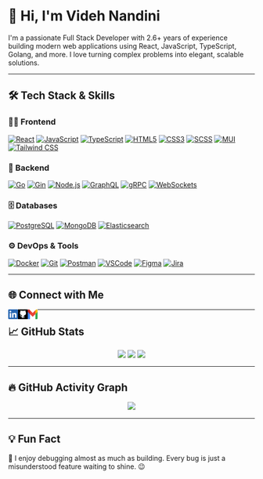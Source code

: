 # 👋 Hi, I'm Videh Nandini

I'm a passionate Full Stack Developer with 2.6+ years of experience building modern web applications using React, JavaScript, TypeScript, Golang, and more. I love turning complex problems into elegant, scalable solutions.

---

## 🛠️ Tech Stack & Skills

### 👩‍💻 Frontend

<p align="left">
  <a href="https://react.dev" target="_blank"><img src="https://img.shields.io/badge/React-20232A?style=flat&logo=react&logoColor=61DAFB" alt="React" /></a>
  <a href="https://developer.mozilla.org/en-US/docs/Web/JavaScript" target="_blank"><img src="https://img.shields.io/badge/JavaScript-F7DF1E?style=flat&logo=javascript&logoColor=black" alt="JavaScript" /></a>
  <a href="https://www.typescriptlang.org/" target="_blank"><img src="https://img.shields.io/badge/TypeScript-007ACC?style=flat&logo=typescript&logoColor=white" alt="TypeScript" /></a>
  <a href="https://developer.mozilla.org/en-US/docs/Web/HTML" target="_blank"><img src="https://img.shields.io/badge/HTML5-E34F26?style=flat&logo=html5&logoColor=white" alt="HTML5" /></a>
  <a href="https://developer.mozilla.org/en-US/docs/Web/CSS" target="_blank"><img src="https://img.shields.io/badge/CSS3-1572B6?style=flat&logo=css3&logoColor=white" alt="CSS3" /></a>
  <a href="https://sass-lang.com/" target="_blank"><img src="https://img.shields.io/badge/SCSS-CC6699?style=flat&logo=sass&logoColor=white" alt="SCSS" /></a>
  <a href="https://mui.com/" target="_blank"><img src="https://img.shields.io/badge/MUI-007FFF?style=flat&logo=mui&logoColor=white" alt="MUI" /></a>
  <a href="https://tailwindcss.com/" target="_blank"><img src="https://img.shields.io/badge/TailwindCSS-38B2AC?style=flat&logo=tailwind-css&logoColor=white" alt="Tailwind CSS" /></a>
</p>

### 🧠 Backend

<p align="left">
  <a href="https://go.dev/" target="_blank"><img src="https://img.shields.io/badge/Go-00ADD8?style=flat&logo=go&logoColor=white" alt="Go" /></a>
  <a href="https://gin-gonic.com/" target="_blank"><img src="https://img.shields.io/badge/Gin-00ADD8?style=flat&logo=go&logoColor=white" alt="Gin" /></a>
  <a href="https://nodejs.org/" target="_blank"><img src="https://img.shields.io/badge/Node.js-339933?style=flat&logo=nodedotjs&logoColor=white" alt="Node.js" /></a>
  <a href="https://graphql.org/" target="_blank"><img src="https://img.shields.io/badge/GraphQL-E10098?style=flat&logo=graphql&logoColor=white" alt="GraphQL" /></a>
  <a href="https://grpc.io/" target="_blank"><img src="https://img.shields.io/badge/gRPC-0080FF?style=flat&logo=grpc&logoColor=white" alt="gRPC" /></a>
  <a href="https://developer.mozilla.org/en-US/docs/Web/API/WebSockets_API" target="_blank"><img src="https://img.shields.io/badge/WebSockets-35495E?style=flat&logo=websocket&logoColor=white" alt="WebSockets" /></a>
</p>

### 🗄️ Databases

<p align="left">
  <a href="https://www.postgresql.org/" target="_blank"><img src="https://img.shields.io/badge/PostgreSQL-4169E1?style=flat&logo=postgresql&logoColor=white" alt="PostgreSQL" /></a>
  <a href="https://www.mongodb.com/" target="_blank"><img src="https://img.shields.io/badge/MongoDB-47A248?style=flat&logo=mongodb&logoColor=white" alt="MongoDB" /></a>
  <a href="https://www.elastic.co/elasticsearch/" target="_blank"><img src="https://img.shields.io/badge/Elasticsearch-005571?style=flat&logo=elasticsearch&logoColor=white" alt="Elasticsearch" /></a>
</p>

### ⚙️ DevOps & Tools

<p align="left">
  <a href="https://www.docker.com/" target="_blank"><img src="https://img.shields.io/badge/Docker-2496ED?style=flat&logo=docker&logoColor=white" alt="Docker" /></a>
  <a href="https://git-scm.com/" target="_blank"><img src="https://img.shields.io/badge/Git-F05032?style=flat&logo=git&logoColor=white" alt="Git" /></a>
  <a href="https://www.postman.com/" target="_blank"><img src="https://img.shields.io/badge/Postman-FF6C37?style=flat&logo=postman&logoColor=white" alt="Postman" /></a>
  <a href="https://code.visualstudio.com/" target="_blank"><img src="https://img.shields.io/badge/VSCode-007ACC?style=flat&logo=visual-studio-code&logoColor=white" alt="VSCode" /></a>
  <a href="https://figma.com/" target="_blank"><img src="https://img.shields.io/badge/Figma-F24E1E?style=flat&logo=figma&logoColor=white" alt="Figma" /></a>
  <a href="https://www.atlassian.com/software/jira" target="_blank"><img src="https://img.shields.io/badge/Jira-0052CC?style=flat&logo=jira&logoColor=white" alt="Jira" /></a>
</p>

---

## 🌐 Connect with Me

[<img align="left" alt="Videh | LinkedIn" height="20px" src="./SocialLogo/LinkedIn.png" width="20px" />][linkedin]
[<img align="left" alt="Videh | GitHub" height="20px" src="./SocialLogo/GitHub.png" width="20px" />][github]
[<img align="left" alt="Videh | Gmail" height="20px" src="./SocialLogo/Gmail.png" width="20px" />][gmail]

---

## 📈 GitHub Stats

<p align="center">
  <img src="https://github-readme-stats.vercel.app/api?username=videhnandini&show_icons=true&theme=radical" />
  <img src="https://github-readme-streak-stats.herokuapp.com/?user=videhnandini&theme=radical" />
  <img src="https://github-readme-stats.vercel.app/api/top-langs/?username=videhnandini&layout=compact&theme=radical" />
</p>

---

## 🔥 GitHub Activity Graph

<p align="center">
  <img src="https://github-readme-activity-graph.cyclic.app/graph?username=videhnandini&theme=rogue" />
</p>

---

## 💡 Fun Fact

🔧 I enjoy debugging almost as much as building. Every bug is just a misunderstood feature waiting to shine. 😉

[linkedin]: https://www.linkedin.com/in/videh-nandini/
[gmail]: videhnandini75@gmail.com
[github]: https://github.com/Videh75
